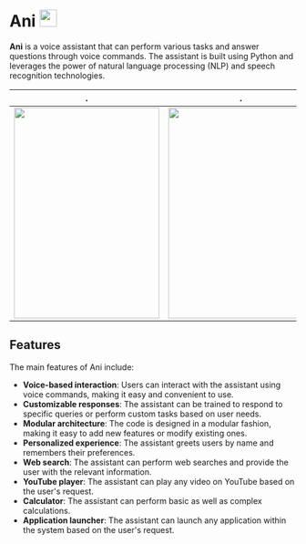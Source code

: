 # Ani <img src="https://user-images.githubusercontent.com/83728289/228479351-c4832857-943e-47c3-9d15-c7ae806736cd.png" width="30" height="30" />
<b>Ani</b> is a voice assistant that can perform various tasks and answer questions through voice commands. The assistant is built using Python and leverages the power of natural language processing (NLP) and speech recognition technologies.



.                          |.                          |.                         |.
:-------------------------:|:-------------------------:|:-------------------------:|:-------------------------:
<img src="https://user-images.githubusercontent.com/83728289/228475687-1795a13d-0a15-49f0-a8a5-165d5d5fe47f.png" width="255" height="370" />|<img src="https://user-images.githubusercontent.com/83728289/228476200-0fa0417e-fa71-41e2-a5c8-af0753b7609e.png" width="255" height="370" />|<img src="https://user-images.githubusercontent.com/83728289/228477808-830c8e1b-e444-4f79-b127-72c9bc28b2e0.png" width="255" height="370" />|<img src="https://user-images.githubusercontent.com/83728289/228477237-6aa927f9-97d0-4f5d-9419-e815d51298b5.png" width="255" height="370" />





## Features
The main features of Ani include:

* **Voice-based interaction**: Users can interact with the assistant using voice commands, making it easy and convenient to use.
* **Customizable responses**: The assistant can be trained to respond to specific queries or perform custom tasks based on user needs.
* **Modular architecture**: The code is designed in a modular fashion, making it easy to add new features or modify existing ones.
* **Personalized experience**: The assistant greets users by name and remembers their preferences.
* **Web search**: The assistant can perform web searches and provide the user with the relevant information.
* **YouTube player**: The assistant can play any video on YouTube based on the user's request.
* **Calculator**: The assistant can perform basic as well as complex calculations.
* **Application launcher**: The assistant can launch any application within the system based on the user's request.




